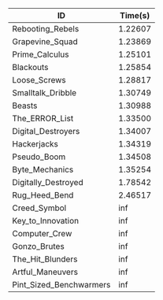 |ID|Time(s)|
|-|-|
|Rebooting_Rebels|1.22607|
|Grapevine_Squad|1.23869|
|Prime_Calculus|1.25101|
|Blackouts|1.25854|
|Loose_Screws|1.28817|
|Smalltalk_Dribble|1.30749|
|Beasts|1.30988|
|The_ERROR_List|1.33500|
|Digital_Destroyers|1.34007|
|Hackerjacks|1.34319|
|Pseudo_Boom|1.34508|
|Byte_Mechanics|1.35254|
|Digitally_Destroyed|1.78542|
|Rug_Heed_Bend|2.46517|
|Creed_Symbol|inf|
|Key_to_Innovation|inf|
|Computer_Crew|inf|
|Gonzo_Brutes|inf|
|The_Hit_Blunders|inf|
|Artful_Maneuvers|inf|
|Pint_Sized_Benchwarmers|inf|
